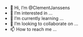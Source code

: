 - 👋 Hi, I’m @ClementJanssens
- 👀 I’m interested in ...
- 🌱 I’m currently learning ...
- 💞️ I’m looking to collaborate on ...
- 📫 How to reach me ...

<!---
ClementJanssens/ClementJanssens is a ✨ special ✨ repository because its `README.md` (this file) appears on your GitHub profile.
You can click the Preview link to take a look at your changes.
--->
